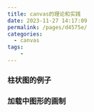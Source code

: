 ```yaml
---
title: canvas的理论和实践
date: 2023-11-27 14:17:09
permalink: /pages/d4575e/
categories:
  - canvas
tags:
    -
---
```

### 柱状图的例子
<style lang="stylus" scoped>
    #canvas{
        width:800px;
        height:602px;
        position:relative;
    }
</style>

<template>
    <!-- 绘制输入框 -->
    <el-form ref="form" label-width="80px" :inline="true">
      <el-form-item label="数据1">
        <el-input v-model="form.input1" placeholder="请输入内容"></el-input>
      </el-form-item>
      <el-form-item label="数据2">
        <el-input v-model="form.input2" placeholder="请输入内容"></el-input>
      </el-form-item>
      <el-form-item label="数据3">
        <el-input v-model="form.input3" placeholder="请输入内容"></el-input>
      </el-form-item>
      <el-form-item label="数据4">
        <el-input v-model="form.input4" placeholder="请输入内容"></el-input>
      </el-form-item>
      <el-form-item label="数据5">
        <el-input v-model="form.input5" placeholder="请输入内容"></el-input>
      </el-form-item>
      <el-form-item>
        <el-button type="primary" @click="localData">立即绘制</el-button>
      </el-form-item>
  </el-form>
  <canvas ref="canvas" width="400" height="400"></canvas>
</template>

<script>
export default {
    data() {
        return {
          form:{
            input1:50,
            input2:60,
            input3:70,
            input4:80,
            input5:30,
        
          },
          context:null
       
        }
    },
    mounted(){
     console.log(222)
      this.drawBc()
    },
    methods:{
      onSubmit() {
      //     let cDom = this.$refs.canvas
      //     let context = cDom.getContext('2d')
      //     this.drawBc(context)
      },
      // 组装数据
      localData() {
        this.context.clearRect(0,0,400,400)
    
      this.drawBc() 
         let values =Object.values(this.form)
         let max = Math.max.apply(null,values)
         let canvasW = 360
         let canvasH = 380
         values.forEach((element,index) => {
           let width = Math.floor((canvasW) / (values.length *2 +1) )
           let height = canvasH/max *element - 40
           let x = (index+1) * 30 + (index) *width + 20
           let y = canvasH - height
           this.context.fillRect(x,y,width,height)
         });
   
        //  this.context.fillRect(10,0,66,380)
      },
      drawBc() {
        let cDom = this.$refs.canvas
        let context = cDom.getContext('2d')
        this.context = context
        // let originPointX = 20
        context.strokeRect(0,0,400,400)
        // 绘制坐标X
        context.beginPath()
        context.moveTo(10,380)
        context.lineTo(390,380)
        context.stroke()
        // 箭头
        context.beginPath()
        context.moveTo(390,380)
        context.lineTo(380,370)
        context.moveTo(380,390)
        context.lineTo(390,380)
        context.stroke()
          // 绘制坐标y
        context.beginPath()
        context.moveTo(20,20)
        context.lineTo(20,390)
        context.stroke()
        // 箭头
        context.beginPath()
        context.moveTo(20,20)
        context.lineTo(10,30)
        context.moveTo(30,30)
        context.lineTo(20,20)
        context.stroke()
        context.closePath()
      }
    }
}
</script>
### 加载中图形的画制